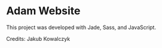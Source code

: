 # Adam Website


This project was developed with Jade, Sass, and JavaScript.

Credits: Jakub Kowalczyk